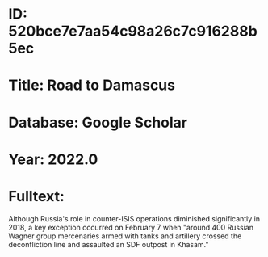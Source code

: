 # ID: 520bce7e7aa54c98a26c7c916288b5ec
# Title: Road to Damascus
# Database: Google Scholar
# Year: 2022.0
# Fulltext:
Although Russia's role in counter-ISIS operations diminished significantly in 2018, a key exception occurred on February 7 when "around 400 Russian Wagner group mercenaries armed with tanks and artillery crossed the deconfliction line and assaulted an SDF outpost in Khasam."